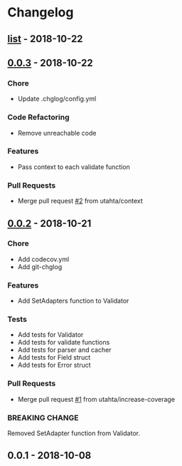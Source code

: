 # Changelog

<a name="list"></a>
## [list] - 2018-10-22

<a name="0.0.3"></a>
## [0.0.3] - 2018-10-22
### Chore
- Update .chglog/config.yml

### Code Refactoring
- Remove unreachable code

### Features
- Pass context to each validate function

### Pull Requests
- Merge pull request [#2](https://github.com/utahta/go-validator/issues/2) from utahta/context


<a name="0.0.2"></a>
## [0.0.2] - 2018-10-21
### Chore
- Add codecov.yml
- Add git-chglog

### Features
- Add SetAdapters function to Validator

### Tests
- Add tests for Validator
- Add tests for validate functions
- Add tests for parser and cacher
- Add tests for Field struct
- Add tests for Error struct

### Pull Requests
- Merge pull request [#1](https://github.com/utahta/go-validator/issues/1) from utahta/increase-coverage

### BREAKING CHANGE

Removed SetAdapter function from Validator.


<a name="0.0.1"></a>
## 0.0.1 - 2018-10-08
[list]: https://github.com/utahta/go-validator/compare/0.0.3...list
[0.0.3]: https://github.com/utahta/go-validator/compare/0.0.2...0.0.3
[0.0.2]: https://github.com/utahta/go-validator/compare/0.0.1...0.0.2
